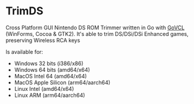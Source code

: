 # TrimDS

Cross Platform GUI Nintendo DS ROM Trimmer written in Go with [GoVCL](https://github.com/ying32/govcl) (WinForms, Cocoa & GTK2). It's able to trim DS/DSi/DSi Enhanced games, preserving Wireless RCA keys

Is available for:

- Windows 32 bits (i386/x86)
- Windows 64 bits (amd64/x64)
- MacOS Intel 64 (amd64/x64)
- MacOS Apple Silicon (arm64/aarch64)
- Linux Intel (amd64/x64)
- Linux ARM (arm64/aarch64)

